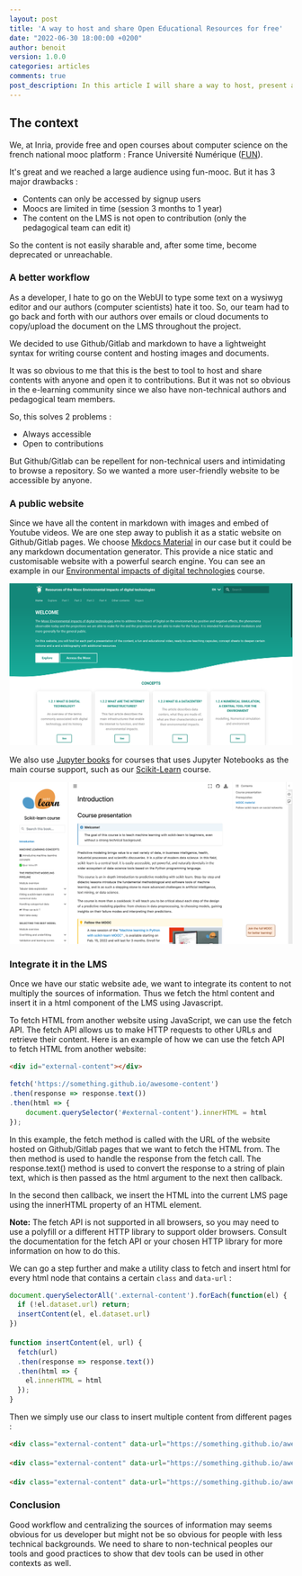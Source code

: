 ```yaml
---
layout: post
title: 'A way to host and share Open Educational Resources for free'
date: "2022-06-30 18:00:00 +0200"
author: benoit
version: 1.0.0
categories: articles
comments: true
post_description: In this article I will share a way to host, present and share open educational resources without for free using common tools and practice from the developers community
---
```


## The context

We, at Inria, provide free and open courses about computer science on the
french national mooc platform : France Université Numérique ([FUN](https://fun-mooc.fr)).

It's great and we reached a large audience using fun-mooc. But it has 3 major
drawbacks :

- Contents can only be accessed by signup users
- Moocs are limited in time (session 3 months to 1 year)
- The content on the LMS is not open to contribution (only the pedagogical team can edit it)

So the content is not easily sharable and, after some time, become deprecated or unreachable.

### A better workflow

As a developer, I hate to go on the WebUI to type some text on a wysiwyg editor
and our authors (computer scientists) hate it too. So, our team had to go back
and forth with our authors over emails or cloud documents to copy/upload the
document on the LMS throughout the project.

We decided to use Github/Gitlab and markdown to have a lightweight syntax for
writing course content and hosting images and documents.

It was so obvious to me that this is the best to tool to host and share contents
with anyone and open it to contributions. But it was not so obvious in the e-learning
community since we also have non-technical authors and pedagogical team members.

So, this solves 2 problems :
- Always accessible
- Open to contributions

But Github/Gitlab can be repellent for non-technical users and intimidating to
browse a repository. So we wanted a more user-friendly website to be accessible by anyone.

### A public website

Since we have all the content in markdown with images and embed of Youtube videos.
We are one step away to publish it as a static website on Github/Gitlab pages.
We choose [Mkdocs Material](https://squidfunk.github.io/mkdocs-material/) in our
case but it could be any markdown documentation generator. This provide a nice
static and customisable website with a powerful search engine. You can see an
example in our [Environmental impacts of digital technologies](https://learninglab.gitlabpages.inria.fr/mooc-impacts-num/mooc-impacts-num-ressources/en/index.html)
course.

![Environmental impacts of digital technologies](/img/impact-num-course.png)

We also use [Jupyter books](https://jupyterbook.org/en/stable/intro.html) for courses
that uses Jupyter Notebooks as the main course support, such as our
[Scikit-Learn](https://inria.github.io/scikit-learn-mooc/) course.


![Scikit-Learn](/img/scikit-learn-course.png)

### Integrate it in the LMS

Once we have our static website ade, we want to integrate its content to not multiply the sources of information. Thus we fetch the html content and insert it in a html component of the LMS using Javascript.

To fetch HTML from another website using JavaScript, we can use the fetch API. The fetch API allows us to make HTTP requests to other URLs and retrieve their content. Here is an example of how we can use the fetch API to fetch HTML from another website:

```html
<div id="external-content"></div>
```

```js
fetch('https://something.github.io/awesome-content')
.then(response => response.text())
.then(html => {
    document.querySelector('#external-content').innerHTML = html
});
```

In this example, the fetch method is called with the URL of the website hosted on Github/Gitlab pages that we want to fetch the HTML from. The then method is used to handle the response from the fetch call. The response.text() method is used to convert the response to a string of plain text, which is then passed as the html argument to the next then callback.

In the second then callback, we insert the HTML into the current LMS page using the innerHTML property of an HTML element.

**Note:** The fetch API is not supported in all browsers, so you may need to use a polyfill or a different HTTP library to support older browsers. Consult the documentation for the fetch API or your chosen HTTP library for more information on how to do this.

We can go a step further and make a utility class to fetch and insert html for every html node that contains a certain `class` and `data-url` :

```js
document.querySelectorAll('.external-content').forEach(function(el) {
  if (!el.dataset.url) return;
  insertContent(el, el.dataset.url)
})

function insertContent(el, url) {
  fetch(url)
  .then(response => response.text())
  .then(html => {
    el.innerHTML = html
  });
}
```

Then we simply use our class to insert multiple content from different pages :

```html
<div class="external-content" data-url="https://something.github.io/awesome-content-1"></div>

<div class="external-content" data-url="https://something.github.io/awesome-content-2"></div>

<div class="external-content" data-url="https://something.github.io/awesome-content-3"></div>
```


### Conclusion

Good workflow and centralizing the sources of information may seems obvious for us developer but might not
be so obvious for people with less technical backgrounds. We need to share to non-technical peoples
our tools and good practices to show that dev tools can be used in other contexts as well.

